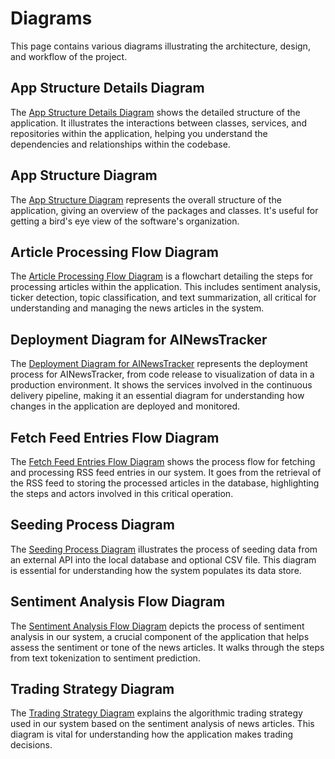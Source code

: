 # Diagrams

This page contains various diagrams illustrating the architecture, design, and workflow of the project.

## App Structure Details Diagram

The [App Structure Details Diagram](../diagrams/out/app_structure_details_dark.svg) shows the detailed structure of the application. It illustrates the interactions between classes, services, and repositories within the application, helping you understand the dependencies and relationships within the codebase.

## App Structure Diagram

The [App Structure Diagram](../diagrams/out/app_structure.svg) represents the overall structure of the application, giving an overview of the packages and classes. It's useful for getting a bird's eye view of the software's organization.

## Article Processing Flow Diagram

The [Article Processing Flow Diagram](../diagrams/out/article_processing_flow.svg) is a flowchart detailing the steps for processing articles within the application. This includes sentiment analysis, ticker detection, topic classification, and text summarization, all critical for understanding and managing the news articles in the system.

## Deployment Diagram for AINewsTracker

The [Deployment Diagram for AINewsTracker](../diagrams/out/deployment_diagram.svg) represents the deployment process for AINewsTracker, from code release to visualization of data in a production environment. It shows the services involved in the continuous delivery pipeline, making it an essential diagram for understanding how changes in the application are deployed and monitored.

## Fetch Feed Entries Flow Diagram

The [Fetch Feed Entries Flow Diagram](../diagrams/out/fetch_feed_entries_flow.svg) shows the process flow for fetching and processing RSS feed entries in our system. It goes from the retrieval of the RSS feed to storing the processed articles in the database, highlighting the steps and actors involved in this critical operation.

## Seeding Process Diagram

The [Seeding Process Diagram](../diagrams/out/seeding_process.svg) illustrates the process of seeding data from an external API into the local database and optional CSV file. This diagram is essential for understanding how the system populates its data store.

## Sentiment Analysis Flow Diagram

The [Sentiment Analysis Flow Diagram](../diagrams/out/sentiment_analysis_flow.svg) depicts the process of sentiment analysis in our system, a crucial component of the application that helps assess the sentiment or tone of the news articles. It walks through the steps from text tokenization to sentiment prediction.

## Trading Strategy Diagram

The [Trading Strategy Diagram](../diagrams/out/trading_strategy.svg) explains the algorithmic trading strategy used in our system based on the sentiment analysis of news articles. This diagram is vital for understanding how the application makes trading decisions.
